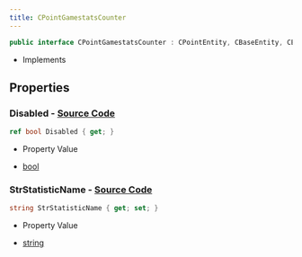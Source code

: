 ```yaml
---
title: CPointGamestatsCounter
---
```


```csharp
public interface CPointGamestatsCounter : CPointEntity, CBaseEntity, CEntityInstance, ISchemaClass<CEntityInstance>, ISchemaClass<CBaseEntity>, ISchemaClass<CPointEntity>, ISchemaClass<CPointGamestatsCounter>, ISchemaField, ISchemaClass, INativeHandle
```

- Implements

## Properties

### **Disabled** - [Source Code](https://github.com/swiftly-solution/swiftlys2/blob/main/managed/src/SwiftlyS2.Generated/Schemas/Interfaces/CPointGamestatsCounter.cs#L18)

```csharp
ref bool Disabled { get; }
```

- Property Value

- [bool](https://learn.microsoft.com/dotnet/api/system.boolean)

### **StrStatisticName** - [Source Code](https://github.com/swiftly-solution/swiftlys2/blob/main/managed/src/SwiftlyS2.Generated/Schemas/Interfaces/CPointGamestatsCounter.cs#L16)

```csharp
string StrStatisticName { get; set; }
```

- Property Value

- [string](https://learn.microsoft.com/dotnet/api/system.string)

